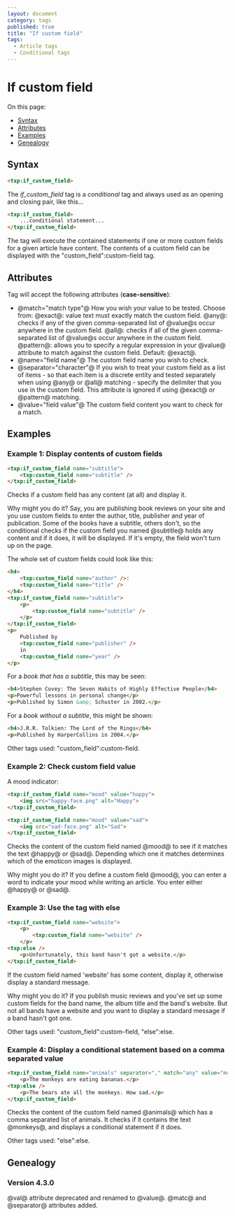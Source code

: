 ```yaml
---
layout: document
category: tags
published: true
title: "If custom field"
tags:
  - Article tags
  - Conditional tags
---
```


# If custom field

On this page:

* [Syntax](#user-content-syntax)
* [Attributes](#user-content-attributes)
* [Examples](#user-content-examples)
* [Genealogy](#user-content-genealogy)

## Syntax

```html
<txp:if_custom_field>
```

The *if_custom_field* tag is a _conditional_ tag and always used as an opening and closing pair, like this...

```html
<txp:if_custom_field>
    ...conditional statement...
</txp:if_custom_field>
```

The tag will execute the contained statements if one or more custom fields for a given article have content. The contents of a custom field can be displayed with the "custom_field":custom-field tag.

## Attributes

Tag will accept the following attributes (**case-sensitive**):

* @match="match type"@
How you wish your value to be tested. Choose from:
@exact@: value text must exactly match the custom field.
@any@: checks if any of the given comma-separated list of @value@s occur anywhere in the custom field.
@all@: checks if all of the given comma-separated list of @value@s occur anywhere in the custom field.
@pattern@: allows you to specify a regular expression in your @value@ attribute to match against the custom field.
Default: @exact@.
* @name="field name"@
The custom field name you wish to check.
* @separator="character"@
If you wish to treat your custom field as a list of items - so that each item is a discrete entity and tested separately when using @any@ or @all@ matching - specify the delimiter that you use in the custom field. This attribute is ignored if using @exact@ or @pattern@ matching.
* @value="field value"@
The custom field content you want to check for a match.

## Examples

### Example 1: Display contents of custom fields

```html
<txp:if_custom_field name="subtitle">
    <txp:custom_field name="subtitle" />
</txp:if_custom_field>
```

Checks if a custom field has any content (at all) and display it.

Why might you do it? Say, you are publishing book reviews on your site and you use custom fields to enter the author, title, publisher and year of publication. Some of the books have a subtitle, others don't, so the conditional checks if the custom field you named @subtitle@ holds any content and if it does, it will be displayed. If it's empty, the field won't turn up on the page.

The whole set of custom fields could look like this:

```html
<h4>
    <txp:custom_field name="author" />:
    <txp:custom_field name="title" />
</h4>
<txp:if_custom_field name="subtitle">
    <p>
        <txp:custom_field name="subtitle" />
    </p>
</txp:if_custom_field>
<p>
    Published by
    <txp:custom_field name="publisher" />
    in
    <txp:custom_field name="year" />
</p>
```

For a *book that has a subtitle*, this may be seen:

```html
<h4>Stephen Covey: The Seven Habits of Highly Effective People</h4>
<p>Powerful lessons in personal change</p>
<p>Published by Simon &amp; Schuster in 2002.</p>
```

For a *book without a subtitle*, this might be shown:

```html
<h4>J.R.R. Tolkien: The Lord of the Rings</h4>
<p>Published by HarperCollins in 2004.</p>
```

Other tags used: "custom_field":custom-field.

### Example 2: Check custom field value

A mood indicator:

```html
<txp:if_custom_field name="mood" value="happy">
    <img src="happy-face.png" alt="Happy">
</txp:if_custom_field>

<txp:if_custom_field name="mood" value="sad">
    <img src="sad-face.png" alt="Sad">
</txp:if_custom_field>
```

Checks the content of the custom field named @mood@ to see if it matches the text @happy@ or @sad@. Depending which one it matches determines which of the emoticon images is displayed.

Why might you do it? If you define a custom field @mood@, you can enter a word to indicate your mood while writing an article. You enter either @happy@ or @sad@.

### Example 3: Use the tag with else

```html
<txp:if_custom_field name="website">
    <p>
        <txp:custom_field name="website" />
    </p>
<txp:else />
    <p>Unfortunately, this band hasn't got a website.</p>
</txp:if_custom_field>
```

If the custom field named 'website' has some content, display it, otherwise display a standard message.

Why might you do it? If you publish music reviews and you've set up some custom fields for the band name, the album title and the band's website. But not all bands have a website and you want to display a standard message if a band hasn't got one.

Other tags used: "custom_field":custom-field, "else":else.

### Example 4: Display a conditional statement based on a comma separated value

```html
<txp:if_custom_field name="animals" separator="," match="any" value="monkeys">
    <p>The monkeys are eating bananas.</p>
<txp:else />
    <p>The bears ate all the monkeys. How sad.</p>
</txp:if_custom_field>
```

Checks the content of the custom field named @animals@ which has a comma separated list of animals. It checks if it contains the text @monkeys@, and displays a conditional statement if it does.

Other tags used: "else":else.

## Genealogy

### Version 4.3.0

@val@ attribute deprecated and renamed to @value@.
@matc@ and @separator@ attributes added.
